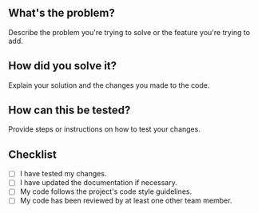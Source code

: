 ## What's the problem?

Describe the problem you're trying to solve or the feature you're trying to add.

## How did you solve it?

Explain your solution and the changes you made to the code.

## How can this be tested?

Provide steps or instructions on how to test your changes.

## Checklist

- [ ] I have tested my changes.
- [ ] I have updated the documentation if necessary.
- [ ] My code follows the project's code style guidelines.
- [ ] My code has been reviewed by at least one other team member.
